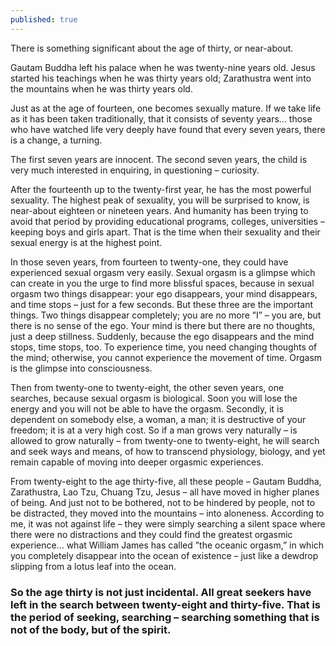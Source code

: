 ```yaml
---
published: true
---
```

There is something significant about the age of thirty, or near-about.

Gautam Buddha left his palace when he was twenty-nine years old. 
Jesus started his teachings when he was thirty years old; Zarathustra went into the mountains when he was thirty years old.
	
Just as at the age of fourteen, one becomes sexually mature. If we take life as it has been taken traditionally, that it consists of seventy years... those who have watched life very deeply have found that every seven years, there is a change, a turning. 

The first seven years are innocent. The second seven years, the child is very much interested in enquiring, in questioning – curiosity. 
 
After the fourteenth up to the twenty-first year, he has the most powerful sexuality. The highest peak of sexuality, you will be surprised to know, is near-about eighteen or nineteen years. And humanity has been trying to avoid that period by providing educational programs, colleges, universities – keeping boys and girls apart. That is the time when their sexuality and their sexual energy is at the highest point. 
    
In those seven years, from fourteen to twenty-one, they could have experienced sexual orgasm very easily. Sexual orgasm is a glimpse which can create in you the urge to find more blissful spaces, because in sexual orgasm two things disappear: your ego disappears, your mind disappears, and time stops – just for a few seconds. But these three are the important things. Two things disappear completely; you are no more ”I” – you are, but there is no sense of the ego. Your mind is there but there are no thoughts, just a deep stillness. Suddenly, because the ego disappears and the mind stops, time stops, too. To experience time, you need changing thoughts of the mind; otherwise, you cannot experience the movement of time. Orgasm is the glimpse into consciousness.
    
Then from twenty-one to twenty-eight, the other seven years, one searches, because sexual orgasm is biological. Soon you will lose the energy and you will not be able to have the orgasm. Secondly, it is dependent on somebody else, a woman, a man; it is destructive of your freedom; it is at a very high cost. So if a man grows very naturally – is allowed to grow naturally – from twenty-one to twenty-eight, he will search and seek ways and means, of how to transcend physiology, biology, and yet remain capable of moving into deeper orgasmic experiences.
    
From twenty-eight to the age thirty-five, all these people – Gautam Buddha, Zarathustra, Lao Tzu, Chuang Tzu, Jesus – all have moved in higher planes of being. And just not to be bothered, not to be hindered by people, not to be distracted, they moved into the mountains – into aloneness. According to me, it was not against life – they were simply searching a silent space where there were no distractions and they could find the greatest orgasmic experience... what William James has called ”the oceanic orgasm,” in which you completely disappear into the ocean of existence – just like a dewdrop slipping from a lotus leaf into the ocean.
    
### So the age thirty is not just incidental. All great seekers have left in the search between twenty-eight and thirty-five. That is the period of seeking, searching – searching something that is not of the body, but of the spirit.